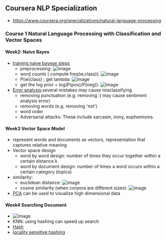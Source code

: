## Coursera NLP Specialization
 * https://www.coursera.org/specializations/natural-language-processing 

 ### Course 1 Natural Language Processing with Classification and Vector Spaces
 #### Week2: Naive Bayes

 * [training naive bayese steps](https://www.coursera.org/learn/classification-vector-spaces-in-nlp/supplement/0imfM/training-naive-bayes)
    * preprocessing: ![image](https://github.com/user-attachments/assets/5723ae49-739e-4c45-830b-303fa4162564)
    * word counts ( compute freq(w,class)): ![image](https://github.com/user-attachments/assets/d50bce5f-d502-4e09-abf5-77ddbf51825a)
    * P(w|class) ; get lambda: ![image](https://github.com/user-attachments/assets/8a81ba97-c7e8-4500-8468-fffd327b65b3)
    * get the log prior = log(P(pos)/P(neg)): ![image](https://github.com/user-attachments/assets/93c6b882-f23d-4a59-804a-5e61670af7e8)
* [Error analysis](https://www.coursera.org/learn/classification-vector-spaces-in-nlp/supplement/clcHR/error-analysis):several mistakes may cause misclassifying
    * removing punctuation (e.g. removing :( may cause sentiment analysis error)
    * removing words (e.g. removing 'not')
    * word order
    * Adversarial attacks: These include sarcasm, irony, euphemisms.


#### Week3 Vector Space Model
* represent words and documents as vectors, representation that captures relative meaning 
* Vector space design
    * word by word design: number of times they occur together within a certain distance k
    * word by document design: number of times a word occurs within a certain category (topics)
* similarity: 
    * euclidean distance: ![image](https://github.com/user-attachments/assets/f42fea25-ac38-4569-8aff-c3d719c40166)
    * cosine similarity (when corpora are different sizes):  ![image](https://github.com/user-attachments/assets/f9d09256-b921-4692-89d4-5f9ec0505f52)
* [PCA](https://www.coursera.org/learn/classification-vector-spaces-in-nlp/supplement/Xd2w5/pca-algorithm) can be used to visualize high dimensional data

#### Week4 Searching Document
* ![image](https://github.com/user-attachments/assets/1ce37ff6-752b-44bc-8005-b0a68fde63e0)
* KNN: using hashing can speed up search
* [Hash](https://www.coursera.org/learn/classification-vector-spaces-in-nlp/supplement/UFnGD/hash-tables-and-hash-functions)
* [locality sensitive hashing](https://www.coursera.org/learn/classification-vector-spaces-in-nlp/supplement/ieYM6/locality-sensitive-hashing)
